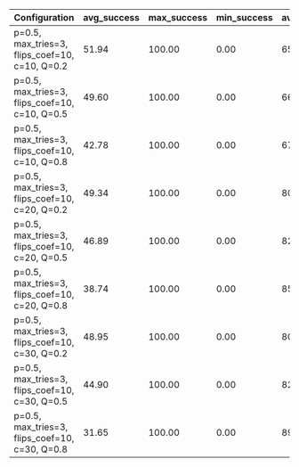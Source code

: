 | Configuration                                  |   avg_success |   max_success |   min_success |   avg_total_flips |   avg_time |   phase_transition |
|------------------------------------------------|---------------|---------------|---------------|-------------------|------------|--------------------|
| p=0.5, max_tries=3, flips_coef=10, c=10, Q=0.2 |         51.94 |        100.00 |          0.00 |         656713.27 |     136.67 |               3.80 |
| p=0.5, max_tries=3, flips_coef=10, c=10, Q=0.5 |         49.60 |        100.00 |          0.00 |         669679.42 |     144.39 |               3.80 |
| p=0.5, max_tries=3, flips_coef=10, c=10, Q=0.8 |         42.78 |        100.00 |          0.00 |         679325.81 |     140.62 |               3.60 |
| p=0.5, max_tries=3, flips_coef=10, c=20, Q=0.2 |         49.34 |        100.00 |          0.00 |         806644.70 |     220.27 |               3.80 |
| p=0.5, max_tries=3, flips_coef=10, c=20, Q=0.5 |         46.89 |        100.00 |          0.00 |         822052.18 |     177.72 |               3.80 |
| p=0.5, max_tries=3, flips_coef=10, c=20, Q=0.8 |         38.74 |        100.00 |          0.00 |         853591.10 |     182.40 |               3.40 |
| p=0.5, max_tries=3, flips_coef=10, c=30, Q=0.2 |         48.95 |        100.00 |          0.00 |         807130.63 |     172.22 |               3.90 |
| p=0.5, max_tries=3, flips_coef=10, c=30, Q=0.5 |         44.90 |        100.00 |          0.00 |         825356.72 |     184.83 |               3.70 |
| p=0.5, max_tries=3, flips_coef=10, c=30, Q=0.8 |         31.65 |        100.00 |          0.00 |         899230.80 |     178.66 |               2.90 |